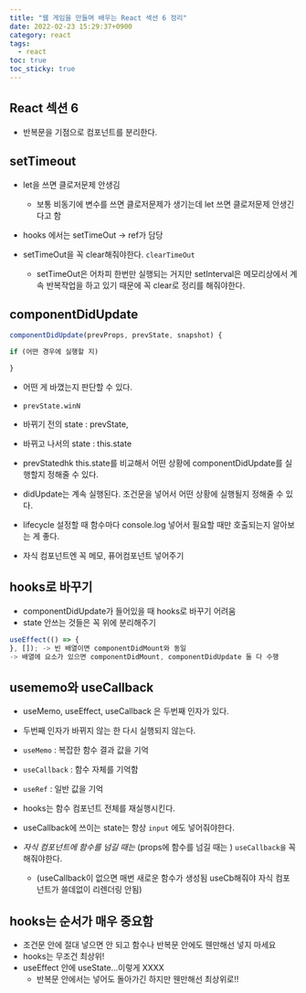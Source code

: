 ```yaml
---
title: "웹 게임을 만들며 배우는 React 섹션 6 정리"
date: 2022-02-23 15:29:37+0900
category: react
tags:
  - react
toc: true 
toc_sticky: true
---
```


## React 섹션 6


- 반복문을 기점으로 컴포넌트를 분리한다.


## setTimeout
- let을 쓰면 클로저문제 안생김
  - 보통 비동기에 변수를 쓰면 클로저문제가 생기는데 let 쓰면 클로저문제 안생긴다고 함
- hooks 에서는 setTimeOut -> ref가 담당

- setTimeOut을 꼭 clear해줘야한다. `clearTimeOut`
  - setTimeOut은 어차피 한번만 실행되는 거지만 setInterval은 메모리상에서 계속 반복작업을 하고 있기 때문에 꼭 clear로 정리를 해줘야한다.


## componentDidUpdate

```js
componentDidUpdate(prevProps, prevState, snapshot) {

if (어떤 경우에 실행할 지)

}
```

- 어떤 게 바꼈는지 판단할 수 있다.
- `prevState.winN`

- 바뀌기 전의 state : prevState,
- 바뀌고 나서의 state : this.state
- prevStatedhk this.state를 비교해서 어떤 상황에 componentDidUpdate를 실행할지 정해줄 수 있다.
- didUpdate는 계속 실행된다. 조건문을 넣어서 어떤 상황에 실행될지 정해줄 수 있다.

- lifecycle 설정할 때 함수마다 console.log 넣어서 필요할 때만 호출되는지 알아보는 게 좋다.
- 자식 컴포넌트엔 꼭 메모, 퓨어컴포넌트 넣어주기


## hooks로 바꾸기

- componentDidUpdate가 들어있을 때 hooks로 바꾸기 어려움
- state 안쓰는 것들은 꼭 위에 분리해주기

```js 
useEffect(() => {
}, []); -> 빈 배열이면 componentDidMount와 동일
-> 배열에 요소가 있으면 componentDidMount, ﻿componentDidUpdate 둘 다 수행
```

## usememo와 useCallback
- useMemo, useEffect, useCallback 은 두번째 인자가 있다.
- 두번째 인자가 바뀌지 않는 한 다시 실행되지 않는다.

- `useMemo` : 복잡한 함수 결과 값을 기억
- `useCallback` : 함수 자체를 기억함
- `useRef` : 일반 값을 기억


- hooks는 함수 컴포넌트 전체를 재실행시킨다.
- useCallback에 쓰이는 state는 항상 `input` 에도 넣어줘야한다.
- _자식 컴포넌트에 함수를 넘길 때는_ (props에 함수를 넘길 때는 ) `useCallback을` 꼭 해줘야한다.
  - (useCallback이 없으면 매번 새로운 함수가 생성됨 useCb해줘야 자식 컴포넌트가 쓸데없이 리렌더링 안됨)



## hooks는 순서가 매우 중요함
- 조건문 안에 절대 넣으면 안 되고 함수나 반복문 안에도 웬만해선 넣지 마세요
- hooks는 무조건 최상위!
- useEffect 안에 useState...이렇게 XXXX
  - 반복문 안에서는 넣어도 돌아가긴 하지만 웬만해선 최상위로!!

